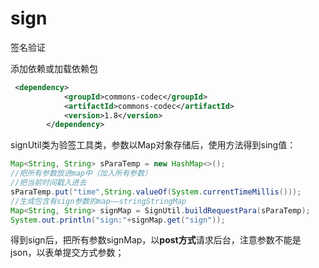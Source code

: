 # sign
签名验证

添加依赖或加载依赖包

```xml
 <dependency>
            <groupId>commons-codec</groupId>
            <artifactId>commons-codec</artifactId>
            <version>1.8</version>
        </dependency>
```

signUtil类为验签工具类，参数以Map对象存储后，使用方法得到sing值：

```java
Map<String, String> sParaTemp = new HashMap<>();
//把所有参数放进map中（加入所有参数）
//把当前时间戳入进去
sParaTemp.put("time",String.valueOf(System.currentTimeMillis()));
//生成包含有sign参数的map——stringStringMap
Map<String, String> signMap = SignUtil.buildRequestPara(sParaTemp);
System.out.println("sign:"+signMap.get("sign"));
```

得到sign后，把所有参数signMap，以**post方式**请求后台，注意参数不能是json，以表单提交方式参数；

